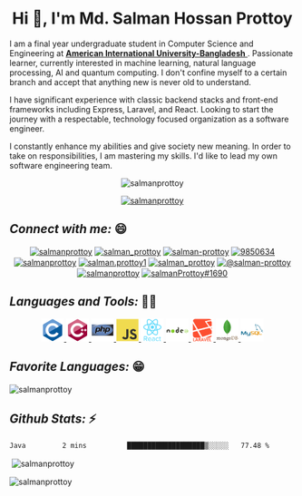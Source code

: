 <h1 align="center"> Hi 👋, I'm Md. Salman Hossan Prottoy </h1>

<p align="left">I am a final year undergraduate student in Computer Science and Engineering at <a href="https://www.aiub.edu/"><b>  American International University-Bangladesh</b> </a>. Passionate learner, currently interested in machine learning, natural language processing, AI and quantum computing. I don't confine myself to a certain branch and accept that anything new is never old to understand.
</p>

<p align="left">I have significant experience with classic backend stacks and front-end frameworks including Express, Laravel, and React. Looking to start the journey with a respectable, technology focused organization as a software engineer.
</p>

<p align="left">I constantly enhance my abilities and give society new meaning. In order to take on responsibilities, I am mastering my skills. I'd like to lead my own software engineering team.
</p>

<p align="center"> <img src="https://komarev.com/ghpvc/?username=salmanprottoy&label=Profile%20views&color=0e75b6&style=social" alt="salmanprottoy" /> </p>

<p align="center"> <a href="https://github.com/ryo-ma/github-profile-trophy"><img src="https://github-profile-trophy.vercel.app/?username=salmanprottoy" alt="salmanprottoy" /></a> </p>

## _Connect with me:_ 😄

<p align="center">
<a href="https://dev.to/salmanprottoy" target="blank"><img align="center" src="https://cdn.jsdelivr.net/npm/simple-icons@3.0.1/icons/dev-dot-to.svg" alt="salmanprottoy" height="30" width="40" /></a>
<a href="https://twitter.com/salman_prottoy" target="blank"><img align="center" src="https://raw.githubusercontent.com/rahuldkjain/github-profile-readme-generator/master/src/images/icons/Social/twitter.svg" alt="salman_prottoy" height="30" width="40" /></a>
<a href="https://linkedin.com/in/salman-prottoy" target="blank"><img align="center" src="https://raw.githubusercontent.com/rahuldkjain/github-profile-readme-generator/master/src/images/icons/Social/linked-in-alt.svg" alt="salman-prottoy" height="30" width="40" /></a>
<a href="https://stackoverflow.com/users/9850634" target="blank"><img align="center" src="https://raw.githubusercontent.com/rahuldkjain/github-profile-readme-generator/master/src/images/icons/Social/stack-overflow.svg" alt="9850634" height="30" width="40" /></a>
<a href="https://kaggle.com/salmanprottoy" target="blank"><img align="center" src="https://raw.githubusercontent.com/rahuldkjain/github-profile-readme-generator/master/src/images/icons/Social/kaggle.svg" alt="salmanprottoy" height="30" width="40" /></a>
<a href="https://fb.com/salman.prottoy1" target="blank"><img align="center" src="https://raw.githubusercontent.com/rahuldkjain/github-profile-readme-generator/master/src/images/icons/Social/facebook.svg" alt="salman.prottoy1" height="30" width="40" /></a>
<a href="https://instagram.com/salman_prottoy" target="blank"><img align="center" src="https://raw.githubusercontent.com/rahuldkjain/github-profile-readme-generator/master/src/images/icons/Social/instagram.svg" alt="salman_prottoy" height="30" width="40" /></a>
<a href="https://medium.com/@salman-prottoy" target="blank"><img align="center" src="https://raw.githubusercontent.com/rahuldkjain/github-profile-readme-generator/master/src/images/icons/Social/medium.svg" alt="@salman-prottoy" height="30" width="40" /></a>
<a href="https://codeforces.com/profile/salmanprottoy" target="blank"><img align="center" src="https://cdn.jsdelivr.net/npm/simple-icons@3.0.1/icons/codeforces.svg" alt="salmanprottoy" height="30" width="40" /></a>
<a href="https://discord.gg/#1690" target="blank"><img align="center" src="https://raw.githubusercontent.com/rahuldkjain/github-profile-readme-generator/master/src/images/icons/Social/discord.svg" alt="salmanProttoy#1690" height="30" width="40" /></a>
</p>

## _Languages and Tools:_ 🐱‍👤

<p align="center"> 
  <a href="https://www.cprogramming.com/" target="_blank"> <img src="https://raw.githubusercontent.com/devicons/devicon/master/icons/c/c-original.svg" alt="c" width="40" height="40"/> </a> 
  <a href="https://www.w3schools.com/cpp/" target="_blank"> <img src="https://raw.githubusercontent.com/devicons/devicon/master/icons/cplusplus/cplusplus-original.svg" alt="cplusplus" width="40" height="40"/> </a> 
  <a href="https://www.php.net" target="_blank"> <img src="https://raw.githubusercontent.com/devicons/devicon/master/icons/php/php-original.svg" alt="php" width="40" height="40"/> </a> 
  <a href="https://developer.mozilla.org/en-US/docs/Web/JavaScript" target="_blank"> <img src="https://raw.githubusercontent.com/devicons/devicon/master/icons/javascript/javascript-original.svg" alt="javascript" width="40" height="40"/> </a>  
  <a href="https://reactjs.org/" target="_blank"> <img src="https://raw.githubusercontent.com/devicons/devicon/master/icons/react/react-original-wordmark.svg" alt="react" width="40" height="40"/> </a> 
  <a href="https://nodejs.org" target="_blank"> <img src="https://raw.githubusercontent.com/devicons/devicon/master/icons/nodejs/nodejs-original-wordmark.svg" alt="nodejs" width="40" height="40"/> </a> 
  <a href="https://laravel.com/" target="_blank"> <img src="https://raw.githubusercontent.com/devicons/devicon/master/icons/laravel/laravel-plain-wordmark.svg" alt="laravel" width="40" height="40"/> </a>
   <a href="https://www.mongodb.com/" target="_blank"> <img src="https://raw.githubusercontent.com/devicons/devicon/master/icons/mongodb/mongodb-original-wordmark.svg" alt="mongodb" width="40" height="40"/> </a> 
  <a href="https://www.mysql.com/" target="_blank"> <img src="https://raw.githubusercontent.com/devicons/devicon/master/icons/mysql/mysql-original-wordmark.svg" alt="mysql" width="40" height="40"/> </a> 
</p>

## _Favorite Languages:_ 😁

<p><img align="center" src="https://github-readme-stats.salmanprottoy.vercel.app/api/top-langs?username=salmanprottoy&show_icons=true&locale=en&layout=compact&langs_count=10" alt="salmanprottoy" /></p>

## _Github Stats:_ ⚡

<!--START_SECTION:waka-->
```text
Java         2 mins          ███████████████████▒░░░░░   77.48 % 
```
<!--END_SECTION:waka-->

<p>&nbsp;<img align="center" src="https://github-readme-stats.salmanprottoy.vercel.app/api?username=salmanprottoy&show_icons=true&locale=en" alt="salmanprottoy" /></p>

<p><img align="center" src="https://github-readme-streak-stats.herokuapp.com/?user=salmanprottoy&" alt="salmanprottoy" /></p>
